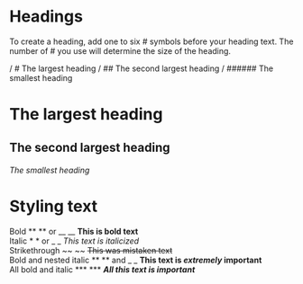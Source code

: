 # Headings
To create a heading, add one to six # symbols before your heading text. The number of # you use will determine the size of the heading.

/ # The largest heading
/ ## The second largest heading
/ ###### The smallest heading

# The largest heading
## The second largest heading
###### The smallest heading

# Styling text

Bold	** ** or __ __	**This is bold text**	
Italic	* * or _ _	*This text is italicized*	
Strikethrough	~~ ~~		~~This was mistaken text~~	
Bold and nested italic	** ** and _ _		**This text is _extremely_ important**	
All bold and italic	*** ***		***All this text is important***	
